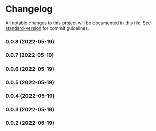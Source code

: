 # Changelog

All notable changes to this project will be documented in this file. See [standard-version](https://github.com/conventional-changelog/standard-version) for commit guidelines.

### 0.0.8 (2022-05-19)

### 0.0.7 (2022-05-19)

### 0.0.6 (2022-05-19)

### 0.0.5 (2022-05-19)

### 0.0.4 (2022-05-19)

### 0.0.3 (2022-05-19)

### 0.0.2 (2022-05-19)
